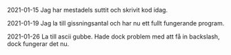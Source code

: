 2021-01-15 Jag har mestadels suttit och skrivit kod idag.

2021-01-19 Jag la till gissningsantal och har nu ett fullt fungerande program.

2021-01-26 La till ascii gubbe. Hade dock problem med att få in backslash, dock fungerar det nu. 